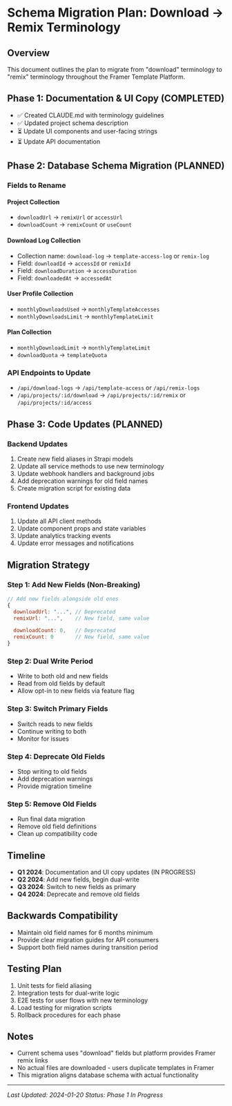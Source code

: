 # Schema Migration Plan: Download → Remix Terminology

## Overview

This document outlines the plan to migrate from "download" terminology to "remix" terminology throughout the Framer Template Platform.

## Phase 1: Documentation & UI Copy (COMPLETED)

- ✅ Created CLAUDE.md with terminology guidelines
- ✅ Updated project schema description
- ⏳ Update UI components and user-facing strings
- ⏳ Update API documentation

## Phase 2: Database Schema Migration (PLANNED)

### Fields to Rename

#### Project Collection

- `downloadUrl` → `remixUrl` or `accessUrl`
- `downloadCount` → `remixCount` or `useCount`

#### Download Log Collection

- Collection name: `download-log` → `template-access-log` or `remix-log`
- Field: `downloadId` → `accessId` or `remixId`
- Field: `downloadDuration` → `accessDuration`
- Field: `downloadedAt` → `accessedAt`

#### User Profile Collection

- `monthlyDownloadsUsed` → `monthlyTemplateAccesses`
- `monthlyDownloadsLimit` → `monthlyTemplateLimit`

#### Plan Collection

- `monthlyDownloadLimit` → `monthlyTemplateLimit`
- `downloadQuota` → `templateQuota`

### API Endpoints to Update

- `/api/download-logs` → `/api/template-access` or `/api/remix-logs`
- `/api/projects/:id/download` → `/api/projects/:id/remix` or `/api/projects/:id/access`

## Phase 3: Code Updates (PLANNED)

### Backend Updates

1. Create new field aliases in Strapi models
2. Update all service methods to use new terminology
3. Update webhook handlers and background jobs
4. Add deprecation warnings for old field names
5. Create migration script for existing data

### Frontend Updates

1. Update all API client methods
2. Update component props and state variables
3. Update analytics tracking events
4. Update error messages and notifications

## Migration Strategy

### Step 1: Add New Fields (Non-Breaking)

```javascript
// Add new fields alongside old ones
{
  downloadUrl: "...", // Deprecated
  remixUrl: "...",    // New field, same value

  downloadCount: 0,   // Deprecated
  remixCount: 0       // New field, same value
}
```

### Step 2: Dual Write Period

- Write to both old and new fields
- Read from old fields by default
- Allow opt-in to new fields via feature flag

### Step 3: Switch Primary Fields

- Switch reads to new fields
- Continue writing to both
- Monitor for issues

### Step 4: Deprecate Old Fields

- Stop writing to old fields
- Add deprecation warnings
- Provide migration timeline

### Step 5: Remove Old Fields

- Run final data migration
- Remove old field definitions
- Clean up compatibility code

## Timeline

- **Q1 2024**: Documentation and UI copy updates (IN PROGRESS)
- **Q2 2024**: Add new fields, begin dual-write
- **Q3 2024**: Switch to new fields as primary
- **Q4 2024**: Deprecate and remove old fields

## Backwards Compatibility

- Maintain old field names for 6 months minimum
- Provide clear migration guides for API consumers
- Support both field names during transition period

## Testing Plan

1. Unit tests for field aliasing
2. Integration tests for dual-write logic
3. E2E tests for user flows with new terminology
4. Load testing for migration scripts
5. Rollback procedures for each phase

## Notes

- Current schema uses "download" fields but platform provides Framer remix links
- No actual files are downloaded - users duplicate templates in Framer
- This migration aligns database schema with actual functionality

---

_Last Updated: 2024-01-20_
_Status: Phase 1 In Progress_
